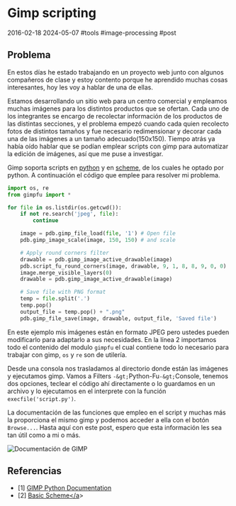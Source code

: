 <!-- vim: set spelllang=es_MX: -->

# Gimp scripting
2016-02-18 2024-05-07 #tools #image-processing #post

## Problema
En estos días he estado trabajando en un proyecto web junto con algunos compañeros de clase y estoy contento porque he aprendido muchas cosas interesantes, hoy les voy a hablar de una de ellas.

Estamos desarrollando un sitio web para un centro comercial y empleamos muchas imágenes para los distintos productos que se ofertan. Cada uno de los integrantes se encargo de recolectar información de los productos de las distintas secciones, y el problema empezó cuando cada quien recolecto fotos de distintos tamaños y fue necesario redimensionar y decorar cada una de las imágenes a un tamaño adecuado(150x150). Tiempo atrás ya había oído hablar que se podían emplear scripts con gimp para automatizar la edición de imágenes, así que me puse a investigar.

Gimp soporta scripts en [python](http://www.gimp.org/docs/python/index.html) y en [scheme](http://www.gimp.org/tutorials/Basic_Scheme/), de los cuales he optado por python. A continuación el código que emplee para resolver mi problema. 


```py
import os, re
from gimpfu import *

for file in os.listdir(os.getcwd()):
    if not re.search('jpeg', file):
        continue

    image = pdb.gimp_file_load(file, '1') # Open file
    pdb.gimp_image_scale(image, 150, 150) # and scale

    # Apply round corners filter
    drawable = pdb.gimp_image_active_drawable(image)
    pdb.script_fu_round_corners(image, drawable, 9, 1, 8, 8, 9, 0, 0)
    image.merge_visible_layers(0)
    drawable = pdb.gimp_image_active_drawable(image)

    # Save file with PNG format
    temp = file.split('.')
    temp.pop()
    output_file = temp.pop() + ".png"
    pdb.gimp_file_save(image, drawable, output_file, 'Saved file')

```

En este ejemplo mis imágenes están en formato JPEG pero ustedes pueden modificarlo para adaptarlo a sus necesidades. En la línea 2 importamos todo el contenido del modulo `gimpfu` el cual contiene todo lo necesario para trabajar con gimp, `os` y `re` son de utilería.

Desde una consola nos trasladamos al directorio donde están las imágenes y ejecutamos gimp. Vamos a Filters `-&gt;`Python-Fu`-&gt;`Console</code>, tenemos dos opciones, teclear el código ahí directamente o lo guardamos en un archivo y lo ejecutamos en el interprete con la función `execfile('script.py')`.

La documentación de las funciones que empleo en el script y muchas más la proporciona el mismo gimp y podemos acceder a ella con el botón `Browse...`. Hasta aquí con este post, espero que esta información les sea tan útil como a mi o más.

![Documentación de GIMP](/gimp-scripting/gimp-documentation.png)

## Referencias

- [1] [GIMP Python Documentation](http://www.gimp.org/docs/python/index.html)<br/>
- [2] <a href="http://www.gimp.org/tutorials/Basic_Scheme/" target="_blank">Basic Scheme</a</a>>
